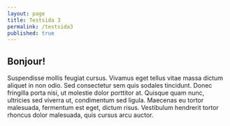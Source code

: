 ```yaml
---
layout: page
title: Testsida 3
permalink: /testsida3
published: true
---
```

## Bonjour!
Suspendisse mollis feugiat cursus. Vivamus eget tellus vitae massa dictum aliquet in non odio. Sed consectetur sem quis sodales tincidunt. Donec fringilla porta nisi, ut molestie dolor porttitor at. Quisque quam nunc, ultricies sed viverra ut, condimentum sed ligula. Maecenas eu tortor malesuada, fermentum est eget, dictum risus. Vestibulum hendrerit tortor rhoncus dolor malesuada, quis cursus arcu auctor. 

